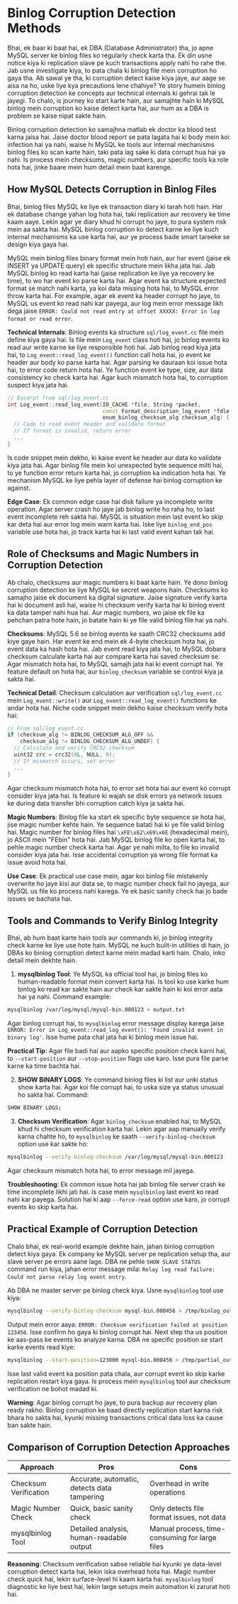 # Binlog Corruption Detection Methods

Bhai, ek baar ki baat hai, ek DBA (Database Administrator) tha, jo apne MySQL server ke binlog files ko regularly check karta tha. Ek din usne notice kiya ki replication slave pe kuch transactions apply nahi ho rahe the. Jab usne investigate kiya, to pata chala ki binlog file mein corruption ho gaya tha. Ab sawal ye tha, ki corruption detect kaise kiya jaye, aur aage se aisa na ho, uske liye kya precautions lene chahiye? Ye story humein binlog corruption detection ke concepts aur technical internals ki gehrai tak le jayegi. To chalo, is journey ko start karte hain, aur samajhte hain ki MySQL binlog mein corruption ko kaise detect karta hai, aur hum as a DBA is problem se kaise nipat sakte hain.

Binlog corruption detection ko samajhna matlab ek doctor ka blood test karna jaisa hai. Jaise doctor blood report se pata lagata hai ki body mein koi infection hai ya nahi, waise hi MySQL ke tools aur internal mechanisms binlog files ko scan karte hain, taki pata lag sake ki data corrupt hua hai ya nahi. Is process mein checksums, magic numbers, aur specific tools ka role hota hai, jinke baare mein hum detail mein baat karenge.

## How MySQL Detects Corruption in Binlog Files

Bhai, binlog files MySQL ke liye ek transaction diary ki tarah hoti hain. Har ek database change yahan log hota hai, taki replication aur recovery ke time kaam aaye. Lekin agar ye diary khud hi corrupt ho jaye, to pura system risk mein aa sakta hai. MySQL binlog corruption ko detect karne ke liye kuch internal mechanisms ka use karta hai, aur ye process bade smart tareeke se design kiya gaya hai.

MySQL mein binlog files binary format mein hoti hain, aur har event (jaise ek INSERT ya UPDATE query) ek specific structure mein likha jata hai. Jab MySQL binlog ko read karta hai (jaise replication ke liye ya recovery ke time), to wo har event ko parse karta hai. Agar event ka structure expected format se match nahi karta, ya koi data missing hota hai, to MySQL error throw karta hai. For example, agar ek event ka header corrupt ho jaye, to MySQL us event ko read nahi kar payega, aur log mein error message likh dega jaise `ERROR: Could not read entry at offset XXXXX: Error in log format or read error`.

**Technical Internals**: Binlog events ka structure `sql/log_event.cc` file mein define kiya gaya hai. Is file mein `Log_event` class hoti hai, jo binlog events ko read aur write karne ke liye responsible hoti hai. Jab binlog read kiya jata hai, to `Log_event::read_log_event()` function call hota hai, jo event ke header aur body ko parse karta hai. Agar parsing ke dauraan koi issue hota hai, to error code return hota hai. Ye function event ke type, size, aur data consistency ko check karta hai. Agar kuch mismatch hota hai, to corruption suspect kiya jata hai.

```cpp
// Excerpt from sql/log_event.cc
int Log_event::read_log_event(IO_CACHE *file, String *packet,
                              const Format_description_log_event *fdle,
                              enum_binlog_checksum_alg checksum_alg) {
  // Code to read event header and validate format
  // If format is invalid, return error
  ...
}
```

Is code snippet mein dekho, ki kaise event ke header aur data ko validate kiya jata hai. Agar binlog file mein koi unexpected byte sequence milti hai, to ye function error return karta hai, jo corruption ka indication hota hai. Ye mechanism MySQL ke liye pehla layer of defense hai binlog corruption ke against.

**Edge Case**: Ek common edge case hai disk failure ya incomplete write operation. Agar server crash ho jaye jab binlog write ho raha ho, to last event incomplete reh sakta hai. MySQL is situation mein last event ko skip kar deta hai aur error log mein warn karta hai. Iske liye `binlog_end_pos` variable use hota hai, jo track karta hai ki last valid event kahan tak hai.

## Role of Checksums and Magic Numbers in Corruption Detection

Ab chalo, checksums aur magic numbers ki baat karte hain. Ye dono binlog corruption detection ke liye MySQL ke secret weapons hain. Checksums ko samajho jaise ek document ka digital signature. Jaise signature verify karta hai ki document asli hai, waise hi checksum verify karta hai ki binlog event ka data tamper nahi hua hai. Aur magic numbers, wo jaise ek file ka pehchan patra hote hain, jo batate hain ki ye file valid binlog file hai ya nahi.

**Checksums**: MySQL 5.6 se binlog events ke saath CRC32 checksums add kiye gaye hain. Har event ke end mein ek 4-byte checksum hota hai, jo event data ka hash hota hai. Jab event read kiya jata hai, to MySQL dobara checksum calculate karta hai aur compare karta hai saved checksum se. Agar mismatch hota hai, to MySQL samajh jata hai ki event corrupt hai. Ye feature default on hota hai, aur `binlog_checksum` variable se control kiya ja sakta hai.

**Technical Detail**: Checksum calculation aur verification `sql/log_event.cc` mein `Log_event::write()` aur `Log_event::read_log_event()` functions ke andar hota hai. Niche code snippet mein dekho kaise checksum verify hota hai:

```cpp
// From sql/log_event.cc
if (checksum_alg != BINLOG_CHECKSUM_ALG_OFF &&
    checksum_alg != BINLOG_CHECKSUM_ALG_UNDEF) {
  // Calculate and verify CRC32 checksum
  uint32 crc = crc32(0L, NULL, 0);
  // If mismatch occurs, set error
  ...
}
```

Agar checksum mismatch hota hai, to error set hota hai aur event ko corrupt consider kiya jata hai. Is feature ki wajah se disk errors ya network issues ke during data transfer bhi corruption catch kiya ja sakta hai.

**Magic Numbers**: Binlog file ka start ek specific byte sequence se hota hai, jise magic number kehte hain. Ye sequence batati hai ki ye file valid binlog hai. Magic number for binlog files hai `\xFE\x62\x69\x6E` (hexadecimal mein), jo ASCII mein "FEbin" hota hai. Jab MySQL binlog file ko open karta hai, to pehle magic number check karta hai. Agar ye nahi milta, to file ko invalid consider kiya jata hai. Isse accidental corruption ya wrong file format ka issue avoid hota hai.

**Use Case**: Ek practical use case mein, agar koi binlog file mistakenly overwrite ho jaye kisi aur data se, to magic number check fail ho jayega, aur MySQL us file ko process nahi karega. Ye ek basic sanity check hai jo bade issues se bachata hai.

## Tools and Commands to Verify Binlog Integrity

Bhai, ab hum baat karte hain tools aur commands ki, jo binlog integrity check karne ke liye use hote hain. MySQL ne kuch built-in utilities di hain, jo DBAs ko binlog corruption detect karne mein madad karti hain. Chalo, inko detail mein dekhte hain.

1. **mysqlbinlog Tool**: Ye MySQL ka official tool hai, jo binlog files ko human-readable format mein convert karta hai. Is tool ko use karke hum binlog ko read kar sakte hain aur check kar sakte hain ki koi error aata hai ya nahi. Command example:

```bash
mysqlbinlog /var/log/mysql/mysql-bin.000123 > output.txt
```

Agar binlog corrupt hai, to `mysqlbinlog` error message display karega jaise `ERROR: Error in Log_event::read_log_event(): 'Found invalid event in binary log'`. Isse hume pata chal jata hai ki binlog mein issue hai.

**Practical Tip**: Agar file badi hai aur aapko specific position check karni hai, to `--start-position` aur `--stop-position` flags use karo. Isse pura file parse karne ka time bachta hai.

2. **SHOW BINARY LOGS**: Ye command binlog files ki list aur unki status show karta hai. Agar koi file corrupt hai, to uska size ya status unusual ho sakta hai. Command:

```sql
SHOW BINARY LOGS;
```

3. **Checksum Verification**: Agar `binlog_checksum` enabled hai, to MySQL khud hi checksum verification karta hai. Lekin agar aap manually verify karna chahte ho, to `mysqlbinlog` ke saath `--verify-binlog-checksum` option use kar sakte ho:

```bash
mysqlbinlog --verify-binlog-checksum /var/log/mysql/mysql-bin.000123
```

Agar checksum mismatch hota hai, to error message mil jayega.

**Troubleshooting**: Ek common issue hota hai jab binlog file server crash ke time incomplete likhi jati hai. Is case mein `mysqlbinlog` last event ko read nahi kar payega. Solution hai ki aap `--force-read` option use karo, jo corrupt events ko skip karta hai.

## Practical Example of Corruption Detection

Chalo bhai, ek real-world example dekhte hain, jahan binlog corruption detect kiya gaya. Ek company ke MySQL server pe replication setup tha, aur slave server pe errors aane lage. DBA ne pehle `SHOW SLAVE STATUS` command run kiya, jahan error message mila: `Relay log read failure: Could not parse relay log event entry`.

Ab DBA ne master server pe binlog check kiya. Usne `mysqlbinlog` tool use kiya:

```bash
mysqlbinlog --verify-binlog-checksum mysql-bin.000456 > /tmp/binlog_output.txt
```

Output mein error aaya: `ERROR: Checksum verification failed at position 123456`. Isse confirm ho gaya ki binlog corrupt hai. Next step tha us position ke aas-pass ke events ko analyze karna. DBA ne specific position se start karke events read kiye:

```bash
mysqlbinlog --start-position=123000 mysql-bin.000456 > /tmp/partial_output.txt
```

Isse last valid event ka position pata chala, aur corrupt event ko skip karke replication restart kiya gaya. Is process mein `mysqlbinlog` tool aur checksum verification ne bohot madad ki.

**Warning**: Agar binlog corrupt ho jaye, to pura backup aur recovery plan ready rakho. Binlog corruption ke baad directly replication start karna risk bhara ho sakta hai, kyunki missing transactions critical data loss ka cause ban sakte hain.

## Comparison of Corruption Detection Approaches

| **Approach**          | **Pros**                                      | **Cons**                                      |
|-----------------------|-----------------------------------------------|-----------------------------------------------|
| Checksum Verification | Accurate, automatic, detects data tampering  | Overhead in write operations                 |
| Magic Number Check    | Quick, basic sanity check                    | Only detects file format issues, not data    |
| mysqlbinlog Tool      | Detailed analysis, human-readable output     | Manual process, time-consuming for large files |

**Reasoning**: Checksum verification sabse reliable hai kyunki ye data-level corruption detect karta hai, lekin iska overhead hota hai. Magic number check quick hai, lekin surface-level hi kaam karta hai. `mysqlbinlog` tool diagnostic ke liye best hai, lekin large setups mein automation ki zarurat hoti hai.